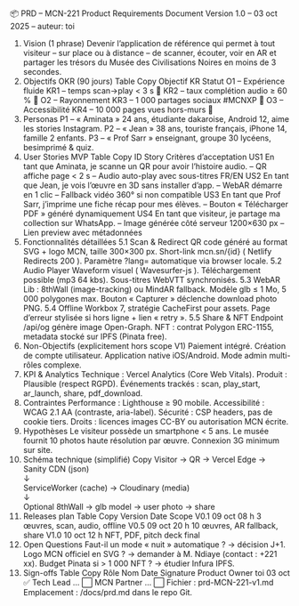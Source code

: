 📦 PRD – MCN-221
Product Requirements Document
Version 1.0 – 03 oct 2025 – auteur: toi
1. Vision (1 phrase)
Devenir l’application de référence qui permet à tout visiteur – sur place ou à distance – de scanner, écouter, voir en AR et partager les trésors du Musée des Civilisations Noires en moins de 3 secondes.
2. Objectifs OKR (90 jours)
Table
Copy
Objectif	KR	Statut
O1 – Expérience fluide	KR1 – temps scan→play < 3 s	🔄
KR2 – taux complétion audio ≥ 60 %	🔄
O2 – Rayonnement	KR3 – 1 000 partages sociaux #MCNXP	🔄
O3 – Accessibilité	KR4 – 10 000 pages vues hors-murs	🔄
3. Personas
P1 – « Aminata » 24 ans, étudiante dakaroise, Android 12, aime les stories Instagram.
P2 – « Jean » 38 ans, touriste français, iPhone 14, famille 2 enfants.
P3 – « Prof Sarr » enseignant, groupe 30 lycéens, besimprimé & quiz.
4. User Stories MVP
Table
Copy
ID	Story	Critères d’acceptation
US1	En tant que Aminata, je scanne un QR pour avoir l’histoire audio.	– QR affiche page < 2 s
– Audio auto-play avec sous-titres FR/EN
US2	En tant que Jean, je vois l’œuvre en 3D sans installer d’app.	– WebAR démarre en 1 clic
– Fallback vidéo 360° si non compatible
US3	En tant que Prof Sarr, j’imprime une fiche récap pour mes élèves.	– Bouton « Télécharger PDF » généré dynamiquement
US4	En tant que visiteur, je partage ma collection sur WhatsApp.	– Image générée côté serveur 1200×630 px
– Lien preview avec métadonnées
5. Fonctionnalités détaillées
5.1 Scan & Redirect
QR code généré au format SVG + logo MCN, taille 300×300 px.
Short-link mcn.sn/{id} ( Netlify Redirects 200 ).
Paramètre ?lang= automatique via browser locale.
5.2 Audio Player
Waveform visuel ( Wavesurfer-js ).
Téléchargement possible (mp3 64 kbs).
Sous-titres WebVTT synchronisés.
5.3 WebAR
Lib : 8thWall (image-tracking) ou MindAR fallback.
Modèle glb ≤ 1 Mo, 5 000 polygones max.
Bouton « Capturer » déclenche download photo PNG.
5.4 Offline
Workbox 7, stratégie CacheFirst pour assets.
Page d’erreur stylisée si hors ligne + lien « retry ».
5.5 Share & NFT
Endpoint /api/og génère image Open-Graph.
NFT : contrat Polygon ERC-1155, metadata stocké sur IPFS (Pinata free).
6. Non-Objectifs (explicitement hors scope V1)
Paiement intégré.
Création de compte utilisateur.
Application native iOS/Android.
Mode admin multi-rôles complexe.
7. KPI & Analytics
Technique : Vercel Analytics (Core Web Vitals).
Produit : Plausible (respect RGPD).
Événements trackés : scan, play_start, ar_launch, share, pdf_download.
8. Contraintes
Performance : Lighthouse ≥ 90 mobile.
Accessibilité : WCAG 2.1 AA (contraste, aria-label).
Sécurité : CSP headers, pas de cookie tiers.
Droits : licences images CC-BY ou autorisation MCN écrite.
9. Hypothèses
Le visiteur possède un smartphone < 5 ans.
Le musée fournit 10 photos haute résolution par œuvre.
Connexion 3G minimum sur site.
10. Schéma technique (simplifié)
Copy
Visitor → QR → Vercel Edge → Sanity CDN (json)  
                    ↓  
ServiceWorker (cache) → Cloudinary (media)  
                    ↓  
Optional 8thWall → glb model → user photo → share
11. Releases plan
Table
Copy
Version	Date	Scope
V0.1	09 oct 08 h	3 œuvres, scan, audio, offline
V0.5	09 oct 20 h	10 œuvres, AR fallback, share
V1.0	10 oct 12 h	NFT, PDF, pitch deck final
12. Open Questions
Faut-il un mode « nuit » automatique ? → décision J+1.
Logo MCN officiel en SVG ? → demander à M. Ndiaye (contact : +221 xx).
Budget Pinata si > 1 000 NFT ? → étudier Infura IPFS.
13. Sign-offs
Table
Copy
Rôle	Nom	Date	Signature
Product Owner	toi	03 oct	✅
Tech Lead	…		⬜
MCN Partner	…		⬜
Fichier : prd-MCN-221-v1.md
Emplacement : /docs/prd.md dans le repo Git.
